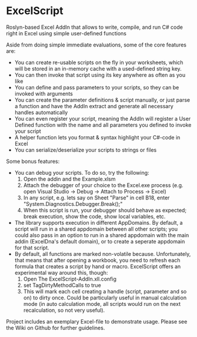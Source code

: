 # ExcelScript
Roslyn-based Excel AddIn that allows to write, compile, and run C# code right in Excel using simple user-defined functions

Aside from doing simple immediate evaluations, some of the core features are:

- You can create re-usable scripts on the fly in your worksheets, which will be stored in an in-memory cache with a used-defined string key.
- You can then invoke that script using its key anywhere as often as you like
- You can define and pass parameters to your scripts, so they can be invoked with arguments
- You can create the parameter definitions & script manually, or just parse a function and have the AddIn extract and generate all necessary handles automatically
- You can even register your script, meaning the AddIn will register a User Defined function with the name and all parameters you defined to invoke your script
- A helper function lets you format & syntax highlight your C#-code in Excel
- You can serialize/deserialize your scripts to strings or files

Some bonus features:

- You can debug your scripts. To do so, try the following:
  1. Open the addin and the Example.xlsm
  2. Attach the debugger of your choice to the Excel.exe process (e.g. open Visual Studio -> Debug -> Attach to Process -> Excel)
  3. In any script, e.g. lets say on Sheet "Parse" in cell B18, enter "System.Diagnostics.Debugger.Break();"
  4. When this script is run, your debugger should behave as expected; break execution, show the code, show local variables, etc.
- The library supports execution in different AppDomains. By default, a script will run in a shared appdomain between all other scripts; you could also pass in an option to run in a shared appdomain with the main addin (ExcelDna's default domain), or to create a seperate appdomain for that script.
- By default, all functions are marked non-volatile because. Unfortunately, that means that after opening a workbook, you need to refresh each formula that creates a script by hand or macro. ExcelScript offers an experimental way around this, though:
  1. Open The ExcelScript-AddIn.xll.config
  2. set TagDirtyMethodCalls to true
  3. This will mark each cell creating a handle (script, parameter and so on) to dirty once. Could be particularly useful in manual calculation mode (in auto calculation mode, all scripts would run on the next recalculation, so not very useful).

Project includes an exemplary Excel-file to demonstrate usage. Please see the Wiki on Github for further guidelines.
